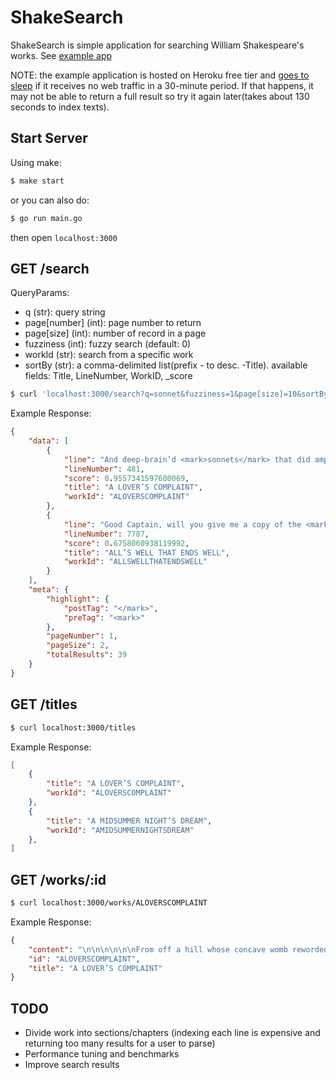 # ShakeSearch

ShakeSearch is simple application for searching William Shakespeare's works.
See [example app](https://peter-shakesearch.herokuapp.com/)

NOTE: the example application is hosted on Heroku free tier and [goes to sleep](https://devcenter.heroku.com/articles/free-dyno-hours#dyno-sleeping) if it receives no web traffic in a 30-minute period. If that happens, it may not be able to return a full result so try it again later(takes about 130 seconds to index texts).

## Start Server

Using make:

```sh
$ make start
```
or you can also do:

```sh
$ go run main.go
```

then open `localhost:3000`

## GET /search

QueryParams:

- q (str): query string
- page[number] (int): page number to return
- page[size] (int): number of record in a page
- fuzziness (int): fuzzy search (default: 0)
- workId (str): search from a specific work
- sortBy (str): a comma-delimited list(prefix - to desc. -Title). available fields: Title, LineNumber, WorkID, _score 


```sh
$ curl 'localhost:3000/search?q=sonnet&fuzziness=1&page[size]=10&sortBy=Title,LineNumber'
```

Example Response:

```json
{
    "data": [
        {
            "line": "And deep-brain’d <mark>sonnets</mark> that did amplify",
            "lineNumber": 481,
            "score": 0.9557341597600069,
            "title": "A LOVER’S COMPLAINT",
            "workId": "ALOVERSCOMPLAINT"
        },
        {
            "line": "Good Captain, will you give me a copy of the <mark>sonnet</mark> you writ to Diana",
            "lineNumber": 7787,
            "score": 0.6758060938119992,
            "title": "ALL’S WELL THAT ENDS WELL",
            "workId": "ALLSWELLTHATENDSWELL"
        }
    ],
    "meta": {
        "highlight": {
            "postTag": "</mark>",
            "preTag": "<mark>"
        },
        "pageNumber": 1,
        "pageSize": 2,
        "totalResults": 39
    }
}
```

## GET /titles

```sh
$ curl localhost:3000/titles
```

Example Response:

```json
[
    {
        "title": "A LOVER’S COMPLAINT",
        "workId": "ALOVERSCOMPLAINT"
    },
    {
        "title": "A MIDSUMMER NIGHT’S DREAM",
        "workId": "AMIDSUMMERNIGHTSDREAM"
    },
]
```

## GET /works/:id

```sh
$ curl localhost:3000/works/ALOVERSCOMPLAINT
```

Example Response:

```json
{
    "content": "\n\n\n\n\n\nFrom off a hill whose concave womb reworded\n\nA plaintful story from a sist’ring vale,\n\nMy spirits t’attend this double voice accorded,\n\nAnd down I laid to list the sad-tun’d tale;\n\nEre long espied a fickle maid full pale,\n\nTearing of papers, breaking rings a-twain,\n\nStorming her world with sorrow’s wind and rain.\n\n\n\nUpon her head a platted hive of straw,\n\nWhich fortified her visage from the sun,\n\nWhereon the thought might think sometime it saw\n\nThe carcass of a beauty spent and done;\n\nTime had not scythed all that youth begun,\n\n...",
    "id": "ALOVERSCOMPLAINT",
    "title": "A LOVER’S COMPLAINT"
}
```

## TODO

- Divide work into sections/chapters (indexing each line is expensive and returning too many results for a user to parse)
- Performance tuning and benchmarks
- Improve search results
